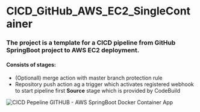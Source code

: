 # CICD_GitHub_AWS_EC2_SingleContainer
### The project is a template for a CICD pipeline from GitHub SpringBoot project to AWS EC2 deployment. 
#### Consists of stages:
* (Optionall) merge action with master branch protection rule
* Repository push action ag a trigger which activates registered webhook to start pipeline first <b>Source</b> stage which is provided by CodeBuild 

![CICD Pepeline GITHUB - AWS SpringBoot Docker Container App](https://github.com/Gadyuchko/CICD_GitHub_AWS_EC2_SingleContainer/assets/51369173/00b2d671-e4a5-4ef8-98b8-f9466d0b1537)

